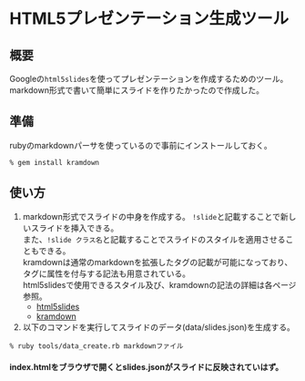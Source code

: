 # HTML5プレゼンテーション生成ツール

## 概要

Googleの`html5slides`を使ってプレゼンテーションを作成するためのツール。  
markdown形式で書いて簡単にスライドを作りたかったので作成した。

## 準備

rubyのmarkdownパーサを使っているので事前にインストールしておく。

```
% gem install kramdown
```

## 使い方

1. markdown形式でスライドの中身を作成する。
    `!slide`と記載することで新しいスライドを挿入できる。  
    また、`!slide クラス名`と記載することでスライドのスタイルを適用させることもできる。  
    kramdownは通常のmarkdownを拡張したタグの記載が可能になっており、タグに属性を付与する記法も用意されている。  
    html5slidesで使用できるスタイル及び、kramdownの記法の詳細は各ページ参照。
    * [html5slides](http://code.google.com/p/html5slides/)
    * [kramdown](http://kramdown.rubyforge.org/quickref.html)
2. 以下のコマンドを実行してスライドのデータ(data/slides.json)を生成する。

```
% ruby tools/data_create.rb markdownファイル
```

#### index.htmlをブラウザで開くとslides.jsonがスライドに反映されていはず。

